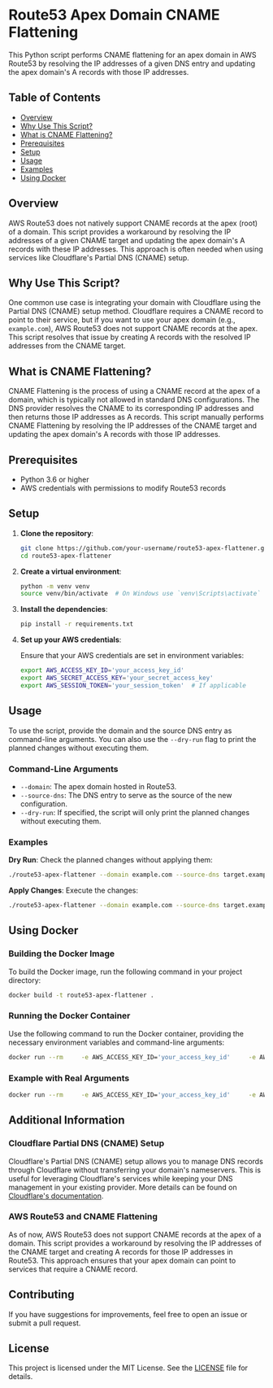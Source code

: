 
# Route53 Apex Domain CNAME Flattening

This Python script performs CNAME flattening for an apex domain in AWS Route53 by resolving the IP addresses of a given DNS entry and updating the apex domain's A records with those IP addresses.

## Table of Contents

- [Overview](#overview)
- [Why Use This Script?](#why-use-this-script)
- [What is CNAME Flattening?](#what-is-cname-flattening)
- [Prerequisites](#prerequisites)
- [Setup](#setup)
- [Usage](#usage)
- [Examples](#examples)
- [Using Docker](#using-docker)

## Overview

AWS Route53 does not natively support CNAME records at the apex (root) of a domain. This script provides a workaround by resolving the IP addresses of a given CNAME target and updating the apex domain's A records with these IP addresses. This approach is often needed when using services like Cloudflare's Partial DNS (CNAME) setup.

## Why Use This Script?

One common use case is integrating your domain with Cloudflare using the Partial DNS (CNAME) setup method. Cloudflare requires a CNAME record to point to their service, but if you want to use your apex domain (e.g., `example.com`), AWS Route53 does not support CNAME records at the apex. This script resolves that issue by creating A records with the resolved IP addresses from the CNAME target.

## What is CNAME Flattening?

CNAME Flattening is the process of using a CNAME record at the apex of a domain, which is typically not allowed in standard DNS configurations. The DNS provider resolves the CNAME to its corresponding IP addresses and then returns those IP addresses as A records. This script manually performs CNAME Flattening by resolving the IP addresses of the CNAME target and updating the apex domain's A records with those IP addresses.

## Prerequisites

- Python 3.6 or higher
- AWS credentials with permissions to modify Route53 records

## Setup

1. **Clone the repository**:

    ```sh
    git clone https://github.com/your-username/route53-apex-flattener.git
    cd route53-apex-flattener
    ```

2. **Create a virtual environment**:

    ```sh
    python -m venv venv
    source venv/bin/activate  # On Windows use `venv\Scripts\activate`
    ```

3. **Install the dependencies**:

    ```sh
    pip install -r requirements.txt
    ```

4. **Set up your AWS credentials**:

    Ensure that your AWS credentials are set in environment variables:

    ```sh
    export AWS_ACCESS_KEY_ID='your_access_key_id'
    export AWS_SECRET_ACCESS_KEY='your_secret_access_key'
    export AWS_SESSION_TOKEN='your_session_token'  # If applicable
    ```

## Usage

To use the script, provide the domain and the source DNS entry as command-line arguments. You can also use the `--dry-run` flag to print the planned changes without executing them.

### Command-Line Arguments

- `--domain`: The apex domain hosted in Route53.
- `--source-dns`: The DNS entry to serve as the source of the new configuration.
- `--dry-run`: If specified, the script will only print the planned changes without executing them.

### Examples

**Dry Run**: Check the planned changes without applying them:

```sh
./route53-apex-flattener --domain example.com --source-dns target.example.net --dry-run
```

**Apply Changes**: Execute the changes:

```sh
./route53-apex-flattener --domain example.com --source-dns target.example.net
```

## Using Docker

### Building the Docker Image

To build the Docker image, run the following command in your project directory:

```sh
docker build -t route53-apex-flattener .
```

### Running the Docker Container

Use the following command to run the Docker container, providing the necessary environment variables and command-line arguments:

```sh
docker run --rm     -e AWS_ACCESS_KEY_ID='your_access_key_id'     -e AWS_SECRET_ACCESS_KEY='your_secret_access_key'     -e AWS_SESSION_TOKEN='your_session_token'     route53-apex-flattener --domain example.com --source-dns target.example.net --dry-run
```

### Example with Real Arguments

```sh
docker run --rm     -e AWS_ACCESS_KEY_ID='your_access_key_id'     -e AWS_SECRET_ACCESS_KEY='your_secret_access_key'     -e AWS_SESSION_TOKEN='your_session_token'     route53-apex-flattener --domain pki.com.br --source-dns cnn-tls.map.fastly.net --dry-run
```

## Additional Information

### Cloudflare Partial DNS (CNAME) Setup

Cloudflare's Partial DNS (CNAME) setup allows you to manage DNS records through Cloudflare without transferring your domain's nameservers. This is useful for leveraging Cloudflare's services while keeping your DNS management in your existing provider. More details can be found on [Cloudflare's documentation](https://support.cloudflare.com/hc/en-us/articles/200168876-How-do-I-do-CNAME-setup-).

### AWS Route53 and CNAME Flattening

As of now, AWS Route53 does not support CNAME records at the apex of a domain. This script provides a workaround by resolving the IP addresses of the CNAME target and creating A records for those IP addresses in Route53. This approach ensures that your apex domain can point to services that require a CNAME record.

## Contributing

If you have suggestions for improvements, feel free to open an issue or submit a pull request.

## License

This project is licensed under the MIT License. See the [LICENSE](LICENSE) file for details.
